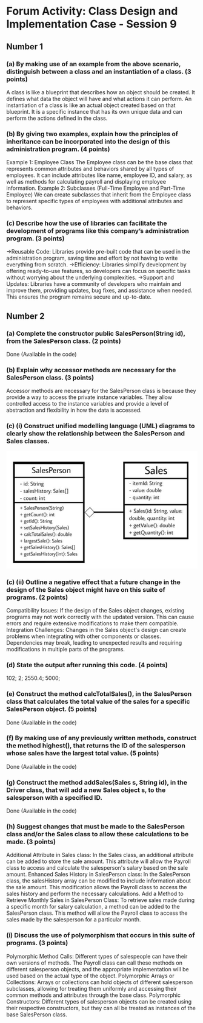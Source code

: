 # Forum Activity: Class Design and Implementation Case - Session 9

## Number 1
### (a) By making use of an example from the above scenario, distinguish between a class and an instantiation of a class. (3 points)
A class is like a blueprint that describes how an object should be created. It defines what data the object will have and what actions it can perform.
An instantiation of a class is like an actual object created based on that blueprint. It is a specific instance that has its own unique data and can perform the actions defined in the class.
### (b) By giving two examples, explain how the principles of inheritance can be incorporated into the design of this administration program. (4 points)
Example 1: Employee Class
The Employee class can be the base class that represents common attributes and behaviors shared by all types of employees. It can include attributes like name, employee ID, and salary, as well as methods for calculating payroll and displaying employee information.
Example 2: Subclasses (Full-Time Employee and Part-Time Employee)
We can create subclasses that inherit from the Employee class to represent specific types of employees with additional attributes and behaviors.
### (c) Describe how the use of libraries can facilitate the development of programs like this company’s administration program. (3 points)
->Reusable Code: Libraries provide pre-built code that can be used in the administration program, saving time and effort by not having to write everything from scratch.
->Efficiency: Libraries simplify development by offering ready-to-use features, so developers can focus on specific tasks without worrying about the underlying complexities.
->Support and Updates: Libraries have a community of developers who maintain and improve them, providing updates, bug fixes, and assistance when needed. This ensures the program remains secure and up-to-date.

## Number 2
### (a) Complete the constructor public SalesPerson(String id), from the SalesPerson class. (2 points)
Done (Available in the code)
### (b) Explain why accessor methods are necessary for the SalesPerson class. (3 points)
Accessor methods are necessary for the SalesPerson class is because they provide a way to access the private instance variables. They allow controlled access to the instance variables and provide a level of abstraction and flexibility in how the data is accessed. 
### (c) (i) Construct unified modelling language (UML) diagrams to clearly show the relationship between the SalesPerson and Sales classes.
![image](img/image1.png)
### (c) (ii) Outline a negative effect that a future change in the design of the Sales object might have on this suite of programs. (2 points)
Compatibility Issues: If the design of the Sales object changes, existing programs may not work correctly with the updated version. This can cause errors and require extensive modifications to make them compatible.
Integration Challenges: Changes in the Sales object's design can create problems when integrating with other components or classes. Dependencies may break, leading to unexpected results and requiring modifications in multiple parts of the programs.
### (d) State the output after running this code. (4 points)
102;
2;
2550.4;
5000;
### (e) Construct the method calcTotalSales(), in the SalesPerson class that calculates the total value of the sales for a specific SalesPerson object. (5 points)
Done (Available in the code)
### (f) By making use of any previously written methods, construct the method highest(), that returns the ID of the salesperson whose sales have the largest total value. (5 points)
Done (Available in the code)
### (g) Construct the method addSales(Sales s, String id), in the Driver class, that will add a new Sales object s, to the salesperson with a specified ID.
Done (Available in the code)
### (h) Suggest changes that must be made to the SalesPerson class and/or the Sales class to allow these calculations to be made. (3 points)
Additional Attribute in Sales class:
In the Sales class, an additional attribute can be added to store the sale amount. This attribute will allow the Payroll class to access and calculate the salesperson's salary based on the sale amount.
Enhanced Sales History in SalesPerson class:
In the SalesPerson class, the salesHistory array can be modified to include information about the sale amount. This modification allows the Payroll class to access the sales history and perform the necessary calculations.
Add a Method to Retrieve Monthly Sales in SalesPerson Class:
To retrieve sales made during a specific month for salary calculation, a method can be added to the SalesPerson class. This method will allow the Payroll class to access the sales made by the salesperson for a particular month.

### (i) Discuss the use of polymorphism that occurs in this suite of programs. (3 points)
Polymorphic Method Calls: Different types of salespeople can have their own versions of methods. The Payroll class can call these methods on different salesperson objects, and the appropriate implementation will be used based on the actual type of the object.
Polymorphic Arrays or Collections: Arrays or collections can hold objects of different salesperson subclasses, allowing for treating them uniformly and accessing their common methods and attributes through the base class.
Polymorphic Constructors: Different types of salesperson objects can be created using their respective constructors, but they can all be treated as instances of the base SalesPerson class.